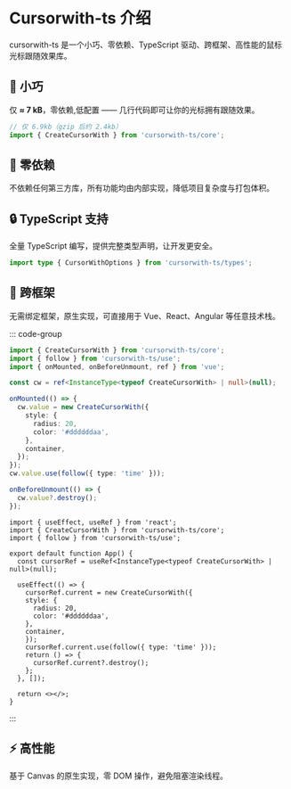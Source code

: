 # Cursorwith-ts 介绍

cursorwith-ts 是一个小巧、零依赖、TypeScript 驱动、跨框架、高性能的鼠标光标跟随效果库。

## 🎈 小巧

仅 **≈ 7 kB**，零依赖,低配置 —— 几行代码即可让你的光标拥有跟随效果。

```ts
// 仅 6.9kb（gzip 后约 2.4kb）
import { CreateCursorWith } from 'cursorwith-ts/core';
```

## 🚀 零依赖

不依赖任何第三方库，所有功能均由内部实现，降低项目复杂度与打包体积。

## 🔒 TypeScript 支持

全量 TypeScript 编写，提供完整类型声明，让开发更安全。

```ts
import type { CursorWithOptions } from 'cursorwith-ts/types';
```

## 🍭 跨框架

无需绑定框架，原生实现，可直接用于 Vue、React、Angular 等任意技术栈。

::: code-group
```ts [app.vue]
import { CreateCursorWith } from 'cursorwith-ts/core';
import { follow } from 'cursorwith-ts/use';
import { onMounted, onBeforeUnmount, ref } from 'vue';

const cw = ref<InstanceType<typeof CreateCursorWith> | null>(null);

onMounted(() => {
  cw.value = new CreateCursorWith({
    style: {
      radius: 20,
      color: '#ddddddaa',
    },
    container,
  });
});
cw.value.use(follow({ type: 'time' }));

onBeforeUnmount(() => {
  cw.value?.destroy();
});
```
```tsx [react.tsx]
import { useEffect, useRef } from 'react';
import { CreateCursorWith } from 'cursorwith-ts/core';
import { follow } from 'cursorwith-ts/use';

export default function App() {
  const cursorRef = useRef<InstanceType<typeof CreateCursorWith> | null>(null);

  useEffect(() => {
    cursorRef.current = new CreateCursorWith({
    style: {
      radius: 20,
      color: '#ddddddaa',
    },
    container,
    });
    cursorRef.current.use(follow({ type: 'time' }));
    return () => {
      cursorRef.current?.destroy();
    };
  }, []);

  return <></>;
}
```
:::

## ⚡️ 高性能

基于 Canvas 的原生实现，零 DOM 操作，避免阻塞渲染线程。